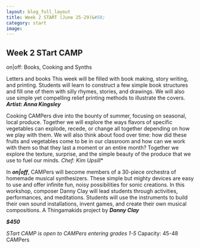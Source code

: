```yaml
---
layout: blog_full_layout
title: Week 2 START (June 25-29)&#58; 
category: start
image: 
---
```


## Week 2 STart CAMP
on|off: Books, Cooking and Synths 

Letters and books 
This week will be filled with book making, story writing, and printing. Students will learn to construct a few simple book structures and fill one of them with silly rhymes, stories, and drawings.  We will also use simple yet compelling relief printing methods to illustrate the covers.
**_Artist: Anna Kingsley_**


Cooking
CAMPers dive into the bounty of summer, focusing on seasonal, local produce. Together we will explore the ways flavors of specific vegetables can explode, recede, or change all together depending on how we play with them. We will also think about food over time: how did these fruits and vegetables come to be in our classroom and how can we work with them so that they last a moment or an entire month? Together we explore the texture, surprise, and the simple beauty of the produce that we use to fuel our minds.
*_Chef: Kim Upsill_**


In **_on|off_**, CAMPers will become members of a 30-piece orchestra of homemade musical synthesizers. These simple but mighty devices are easy to use and offer infinite fun, noisy possibilities for sonic creations. In this workshop, composer Danny Clay will lead students through activities, performances, and meditations. Students will use the instruments to build their own sound installations, invent games, and create their own musical compositions. 
A Thingamakids project by **_Danny Clay_**

**_$450_**

*STart CAMP is open to CAMPers entering grades 1-5*
Capacity: 45-48 CAMPers